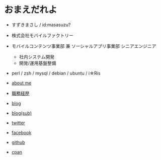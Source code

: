 # おまえだれよ

- すずきまさし / id:masasuzu?
- 株式会社モバイルファクトリー
- モバイルコンテンツ事業部 兼 ソーシャルアプリ事業部 シニアエンジニア
    - 社内システム開発
    - 開発/運用基盤整備
- perl / zsh / mysql / debian / ubuntu / i☆Ris


- [about me](https://about.me/masasuzu)
- [職務経歴](https://github.com/masasuzu/resume)
- [blog](http://masasuzu.hatenablog.jp/)
- [blog(sub)](http://masasuzu.hatenadiary.jp/)
- [twitter](https://twitter.com/masasuz)
- [facebook](https://www.facebook.com/masasuz)
- [github](https://github.com/masasuzu/)
- [cpan](https://metacpan.org/author/MASASUZU)
